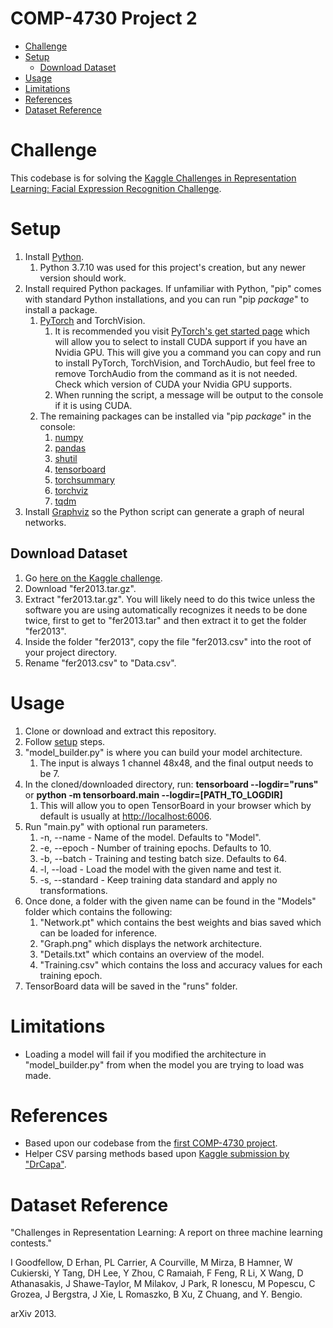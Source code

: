 # COMP-4730 Project 2

- [Challenge](#challenge "Challenge")
- [Setup](#setup "Setup")
  - [Download Dataset](#download-dataset "Download Dataset")
- [Usage](#usage "Usage")
- [Limitations](#limitations "Limitations")
- [References](#references "References")
- [Dataset Reference](#dataset-reference "Dataset Reference")

# Challenge

This codebase is for solving the [Kaggle Challenges in Representation Learning: Facial Expression Recognition Challenge](https://www.kaggle.com/competitions/challenges-in-representation-learning-facial-expression-recognition-challenge, "Kaggle Challenges in Representation Learning: Facial Expression Recognition Challenge").

# Setup

1. Install [Python](https://www.python.org "Python").
   1. Python 3.7.10 was used for this project's creation, but any newer version should work.
2. Install required Python packages. If unfamiliar with Python, "pip" comes with standard Python installations, and you can run "pip *package*" to install a package.
   1. [PyTorch](https://pytorch.org "PyTorch") and TorchVision.
      1. It is recommended you visit [PyTorch's get started page](https://pytorch.org/get-started/locally "PyTorch Get Started") which will allow you to select to install CUDA support if you have an Nvidia GPU. This will give you a command you can copy and run to install PyTorch, TorchVision, and TorchAudio, but feel free to remove TorchAudio from the command as it is not needed. Check which version of CUDA your Nvidia GPU supports.
      2. When running the script, a message will be output to the console if it is using CUDA.
   2. The remaining packages can be installed via "pip *package*" in the console:
      1. [numpy](https://numpy.org "numpy")
      2. [pandas](https://pandas.pydata.org "pandas")
      3. [shutil](https://docs.python.org/3/library/shutil.html "shutil")
      4. [tensorboard](https://pypi.org/project/tensorboard "tensorboard")
      5. [torchsummary](https://pypi.org/project/torchsummary "torchsummary")
      6. [torchviz](https://pypi.org/project/torchviz "torchviz")
      7. [tqdm](https://github.com/tqdm/tqdm "tqdm")
3. Install [Graphviz](https://graphviz.org "Graphviz") so the Python script can generate a graph of neural networks.

## Download Dataset

1. Go [here on the Kaggle challenge](https://www.kaggle.com/competitions/challenges-in-representation-learning-facial-expression-recognition-challenge/data?select=fer2013.tar.gz "Kaggle Dataset").
2. Download "fer2013.tar.gz".
3. Extract "fer2013.tar.gz". You will likely need to do this twice unless the software you are using automatically recognizes it needs to be done twice, first to get to "fer2013.tar" and then extract it to get the folder "fer2013".
4. Inside the folder "fer2013", copy the file "fer2013.csv" into the root of your project directory.
5. Rename "fer2013.csv" to "Data.csv".

# Usage

1. Clone or download and extract this repository.
2. Follow [setup](#setup "Setup") steps.
3. "model_builder.py" is where you can build your model architecture.
   1. The input is always 1 channel 48x48, and the final output needs to be 7.
4. In the cloned/downloaded directory, run: **tensorboard --logdir="runs"** or **python -m tensorboard.main --logdir=[PATH_TO_LOGDIR]**
   1. This will allow you to open TensorBoard in your browser which by default is usually at [http://localhost:6006](http://localhost:6006 "Tensorboard").
5. Run "main.py" with optional run parameters.
   1. -n, --name - Name of the model. Defaults to "Model".
   2. -e, --epoch - Number of training epochs. Defaults to 10.
   3. -b, --batch - Training and testing batch size. Defaults to 64.
   4. -l, --load - Load the model with the given name and test it.
   5. -s, --standard - Keep training data standard and apply no transformations.
6. Once done, a folder with the given name can be found in the "Models" folder which contains the following:
   1. "Network.pt" which contains the best weights and bias saved which can be loaded for inference.
   2. "Graph.png" which displays the network architecture.
   3. "Details.txt" which contains an overview of the model. 
   4. "Training.csv" which contains the loss and accuracy values for each training epoch.
7. TensorBoard data will be saved in the "runs" folder.

# Limitations

- Loading a model will fail if you modified the architecture in "model_builder.py" from when the model you are trying to load was made.

# References

- Based upon our codebase from the [first COMP-4730 project](https://github.com/StevenRice99/COMP-4730-Project-1 "COMP-4730 Project 1").
- Helper CSV parsing methods based upon [Kaggle submission by "DrCapa"](https://www.kaggle.com/code/drcapa/facial-expression-eda-cnn "Dr. Kappa Challenges in Representation Learning: Facial Expression Recognition Challenge").

# Dataset Reference

"Challenges in Representation Learning: A report on three machine learning contests."

I Goodfellow, D Erhan, PL Carrier, A Courville, M Mirza, B Hamner, W Cukierski, Y Tang, DH Lee, Y Zhou, C Ramaiah, F Feng, R Li, X Wang, D Athanasakis, J Shawe-Taylor, M Milakov, J Park, R Ionescu, M Popescu, C Grozea, J Bergstra, J Xie, L Romaszko, B Xu, Z Chuang, and Y. Bengio.

arXiv 2013.